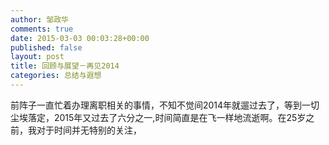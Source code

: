 ```yaml
---
author: 邹政华
comments: true
date: 2015-03-03 00:03:28+00:00
published: false
layout: post
title: 回顾与展望－再见2014
categories: 总结与遐想 
---
```


前阵子一直忙着办理离职相关的事情，不知不觉间2014年就遛过去了，等到一切尘埃落定，2015年又过去了六分之一,时间简直是在飞一样地流逝啊。在25岁之前，我对于时间并无特别的关注，
